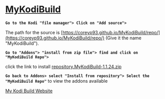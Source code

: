 # [<B>MyKodiBuild</B>](https://coreyp93.github.io/MyKodiBuild/)

**`Go to the Kodi "file manager"> Click on "Add source">`** 

The path for the source is [https://coreyp93.github.io/MyKodiBuild/repo/](https://coreyp93.github.io/MyKodiBuild/repo/) (Give it the name "MyKodiBuild").

**`Go to "Addons"> "install from zip file"> find and click on "MyKodiBuild Repo">`**

click the link to install [repository.MyKodiBuild-1.1.24.zip](https://coreyp93.github.io/MyKodiBuild/repo/repository.MyKodiBuild-1.1.24.zip)

**`Go back to Addons> select "Install from repository"> Select the "MyKodiBuild Repo"`** to view the addons available

[My Kodi Build Website](https://coreyp93.000webhostapp.com)


